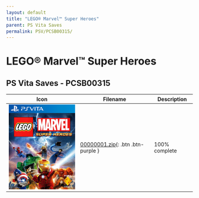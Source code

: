 ```yaml
---
layout: default
title: "LEGO® Marvel™ Super Heroes"
parent: PS Vita Saves
permalink: PSV/PCSB00315/
---
```

# LEGO® Marvel™ Super Heroes

## PS Vita Saves - PCSB00315

| Icon | Filename | Description |
|------|----------|-------------|
| ![LEGO® Marvel™ Super Heroes](icon0.png) | [00000001.zip](00000001.zip){: .btn .btn-purple } | 100% complete  |
